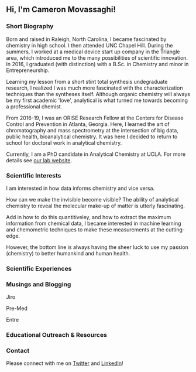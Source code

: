 ## Hi, I'm Cameron Movassaghi!

### Short Biography
Born and raised in Raleigh, North Carolina, I became fascinated by chemistry in high school. I then attended UNC Chapel Hill. During the summers, I worked at a medical device start up company in the Triangle area, which introduced me to the many possibilities of scientific innovation. In 2016, I graduated (with distinction) with a B.Sc. in Chemistry and minor in Entrepreneurship.

Learning my lesson from a short stint total synthesis undegraduate research, I realized I was much more fascinated with the characterization techniques than the syntheses itself. Although organic chemistry will always be my first academic 'love', analytical is what turned me towards becoming a professional chemist.

From 2016-19, I was an ORISE Research Fellow at the Centers for Disease Control and Prevention in Atlanta, Georgia. Here, I learned the art of chromatography and mass spectrometry at the intersection of big data, public health, bioanalytical chemistry. It was here I decided to return to school for doctoral work in analytical chemistry.

Currently, I am a PhD candidate in Analytical Chemistry at UCLA. For more details see [our lab website](https://serotonin.ucla.edu//).

### Scientific Interests
I am interested in how data informs chemistry and vice versa. 

How can we make the invisible become visible? The ability of analytical chemistry to reveal the molecular make-up of matter is utterly fascinating.

Add in how to do this quantitiveley, and how to extract the maximum information from chemical data, I became interested in machine learning and chemometric techniques to make these measurements at the cutting-edge.

However, the bottom line is always having the sheer luck to use my passion (chemistry) to better humankind and human health.

### Scientific Experiences 

### Musings and Blogging

Jiro

Pre-Med

Entre

### Educational Outreach & Resources

### Contact
Please connect with me on [Twitter](https://twitter.com/brovassaghi?lang=en) and [LinkedIn](https://www.linkedin.com/in/csmova/)!
